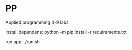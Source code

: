# PP
Applied programming 4-9 labs

install dependens:
python -m pip install -r requirements.txt


run app:
./run.sh

